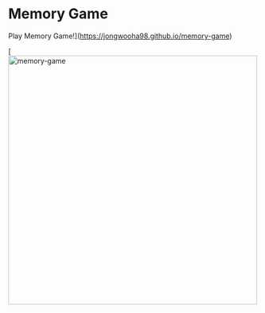 # Memory Game

Play Memory Game!](https://jongwooha98.github.io/memory-game)

[<img width="500" alt="memory-game" src="https://user-images.githubusercontent.com/18746327/126029509-37615739-d505-4d6e-9044-5abffd42d1c5.png">

